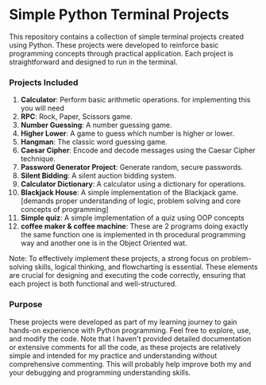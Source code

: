 # Simple Python Terminal Projects
This repository contains a collection of simple terminal projects created using Python. These projects were developed to reinforce basic programming concepts through practical application. Each project is straightforward and designed to run in the terminal.

### Projects Included

1. **Calculator**: Perform basic arithmetic operations. for implementing this you will need 
2. **RPC**: Rock, Paper, Scissors game.
3. **Number Guessing**: A number guessing game.
4. **Higher Lower**: A game to guess which number is higher or lower.
5. **Hangman**: The classic word guessing game.
6. **Caesar Cipher**: Encode and decode messages using the Caesar Cipher technique.
7. **Password Generator Project**: Generate random, secure passwords.
8. **Silent Bidding**: A silent auction bidding system.
9. **Calculator Dictionary**: A calculator using a dictionary for operations.
10. **Blackjack House**: A simple implementation of the Blackjack game. [demands proper understanding of logic, problem solving and core concepts of programming]
11. **Simple quiz**: A simple implementation of a quiz using OOP concepts
12. **coffee maker & coffee machine**: These are 2 programs doing exactly the same function one is implemented in th procedural programming way and another one is in the Object Oriented wat.

Note: To effectively implement these projects, a strong focus on problem-solving skills, logical thinking, and flowcharting is essential. These elements are crucial for designing and executing the code correctly, ensuring that each project is both functional and well-structured.

### Purpose
These projects were developed as part of my learning journey to gain hands-on experience with Python programming. Feel free to explore, use, and modify the code. Note that I haven't provided detailed documentation or extensive comments for all the code, as these projects are relatively simple and intended for my practice and understanding without comprehensive commenting. This will probably help improve both my and your debugging and programming understanding skills.
